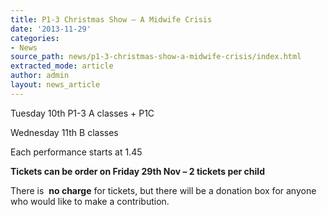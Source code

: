 ```yaml
---
title: P1-3 Christmas Show – A Midwife Crisis
date: '2013-11-29'
categories:
- News
source_path: news/p1-3-christmas-show-a-midwife-crisis/index.html
extracted_mode: article
author: admin
layout: news_article
---
```

Tuesday 10th P1-3 A classes + P1C

Wednesday 11th B classes

Each performance starts at 1.45

**Tickets can be order on Friday 29th Nov – 2 tickets per child**

There is&nbsp; **no charge** for tickets, but there will be a donation box for anyone who would like to make a contribution.
